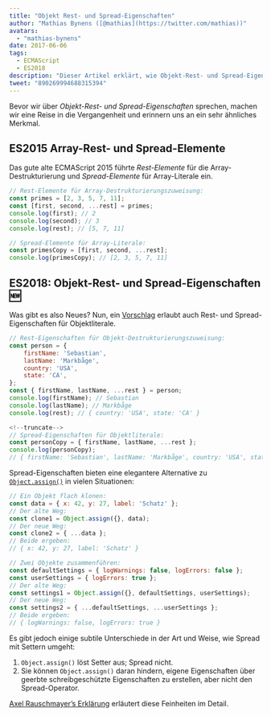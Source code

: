 ```yaml
---
title: "Objekt Rest- und Spread-Eigenschaften"
author: "Mathias Bynens ([@mathias](https://twitter.com/mathias))"
avatars:
  - "mathias-bynens"
date: 2017-06-06
tags:
  - ECMAScript
  - ES2018
description: "Dieser Artikel erklärt, wie Objekt-Rest- und Spread-Eigenschaften in JavaScript funktionieren, und geht noch einmal auf Array-Rest- und Spread-Elemente ein."
tweet: "890269994688315394"
---
```

Bevor wir über _Objekt-Rest- und Spread-Eigenschaften_ sprechen, machen wir eine Reise in die Vergangenheit und erinnern uns an ein sehr ähnliches Merkmal.

## ES2015 Array-Rest- und Spread-Elemente

Das gute alte ECMAScript 2015 führte _Rest-Elemente_ für die Array-Destrukturierung und _Spread-Elemente_ für Array-Literale ein.

```js
// Rest-Elemente für Array-Destrukturierungszuweisung:
const primes = [2, 3, 5, 7, 11];
const [first, second, ...rest] = primes;
console.log(first); // 2
console.log(second); // 3
console.log(rest); // [5, 7, 11]

// Spread-Elemente für Array-Literale:
const primesCopy = [first, second, ...rest];
console.log(primesCopy); // [2, 3, 5, 7, 11]
```

<feature-support chrome="47"
                 firefox="16"
                 safari="8"
                 nodejs="6"
                 babel="yes"></feature-support>

## ES2018: Objekt-Rest- und Spread-Eigenschaften 🆕

Was gibt es also Neues? Nun, ein [Vorschlag](https://github.com/tc39/proposal-object-rest-spread) erlaubt auch Rest- und Spread-Eigenschaften für Objektliterale.

```js
// Rest-Eigenschaften für Objekt-Destrukturierungszuweisung:
const person = {
    firstName: 'Sebastian',
    lastName: 'Markbåge',
    country: 'USA',
    state: 'CA',
};
const { firstName, lastName, ...rest } = person;
console.log(firstName); // Sebastian
console.log(lastName); // Markbåge
console.log(rest); // { country: 'USA', state: 'CA' }

<!--truncate-->
// Spread-Eigenschaften für Objektliterale:
const personCopy = { firstName, lastName, ...rest };
console.log(personCopy);
// { firstName: 'Sebastian', lastName: 'Markbåge', country: 'USA', state: 'CA' }
```

Spread-Eigenschaften bieten eine elegantere Alternative zu [`Object.assign()`](https://developer.mozilla.org/en-US/docs/Web/JavaScript/Reference/Global_Objects/Object/assign) in vielen Situationen:

```js
// Ein Objekt flach klonen:
const data = { x: 42, y: 27, label: 'Schatz' };
// Der alte Weg:
const clone1 = Object.assign({}, data);
// Der neue Weg:
const clone2 = { ...data };
// Beide ergeben:
// { x: 42, y: 27, label: 'Schatz' }

// Zwei Objekte zusammenführen:
const defaultSettings = { logWarnings: false, logErrors: false };
const userSettings = { logErrors: true };
// Der alte Weg:
const settings1 = Object.assign({}, defaultSettings, userSettings);
// Der neue Weg:
const settings2 = { ...defaultSettings, ...userSettings };
// Beide ergeben:
// { logWarnings: false, logErrors: true }
```

Es gibt jedoch einige subtile Unterschiede in der Art und Weise, wie Spread mit Settern umgeht:

1. `Object.assign()` löst Setter aus; Spread nicht.
1. Sie können `Object.assign()` daran hindern, eigene Eigenschaften über geerbte schreibgeschützte Eigenschaften zu erstellen, aber nicht den Spread-Operator.

[Axel Rauschmayer’s Erklärung](http://2ality.com/2016/10/rest-spread-properties.html#spread-defines-properties-objectassign-sets-them) erläutert diese Feinheiten im Detail.

<feature-support chrome="60"
                 firefox="55"
                 safari="11.1"
                 nodejs="8.6"
                 babel="yes"></feature-support>
